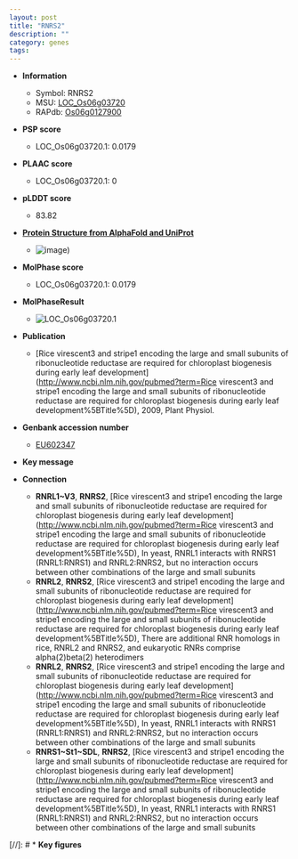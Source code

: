 ```yaml
---
layout: post
title: "RNRS2"
description: ""
category: genes
tags: 
---
```


* **Information**  
    + Symbol: RNRS2  
    + MSU: [LOC_Os06g03720](http://rice.plantbiology.msu.edu/cgi-bin/ORF_infopage.cgi?orf=LOC_Os06g03720)  
    + RAPdb: [Os06g0127900](http://rapdb.dna.affrc.go.jp/viewer/gbrowse_details/irgsp1?name=Os06g0127900)  

* **PSP score**  
    + LOC_Os06g03720.1: 0.0179 

* **PLAAC score**  
    + LOC_Os06g03720.1: 0 

* **pLDDT score**
    + 83.82

* **[Protein Structure from AlphaFold and UniProt](https://www.uniprot.org/uniprotkb/Q5VRJ6/entry#structure)**
    + ![image](https://ricepsp.github.io/images/Q5/AF-Q5VRJ6-F1.png))

* **MolPhase score**
    + LOC_Os06g03720.1: 0.0179

* **MolPhaseResult**
    + ![LOC_Os06g03720.1](https://ricepsp.github.io/pictures/LOC_Os06g/LOC_Os06g03720.1.png)

* **Publication**  
    + [Rice virescent3 and stripe1 encoding the large and small subunits of ribonucleotide reductase are required for chloroplast biogenesis during early leaf development](http://www.ncbi.nlm.nih.gov/pubmed?term=Rice virescent3 and stripe1 encoding the large and small subunits of ribonucleotide reductase are required for chloroplast biogenesis during early leaf development%5BTitle%5D), 2009, Plant Physiol.

* **Genbank accession number**  
    + [EU602347](http://www.ncbi.nlm.nih.gov/nuccore/EU602347)

* **Key message**  

* **Connection**  
    + __RNRL1~V3__, __RNRS2__, [Rice virescent3 and stripe1 encoding the large and small subunits of ribonucleotide reductase are required for chloroplast biogenesis during early leaf development](http://www.ncbi.nlm.nih.gov/pubmed?term=Rice virescent3 and stripe1 encoding the large and small subunits of ribonucleotide reductase are required for chloroplast biogenesis during early leaf development%5BTitle%5D), In yeast, RNRL1 interacts with RNRS1 (RNRL1:RNRS1) and RNRL2:RNRS2, but no interaction occurs between other combinations of the large and small subunits
    + __RNRL2__, __RNRS2__, [Rice virescent3 and stripe1 encoding the large and small subunits of ribonucleotide reductase are required for chloroplast biogenesis during early leaf development](http://www.ncbi.nlm.nih.gov/pubmed?term=Rice virescent3 and stripe1 encoding the large and small subunits of ribonucleotide reductase are required for chloroplast biogenesis during early leaf development%5BTitle%5D), There are additional RNR homologs in rice, RNRL2 and RNRS2, and eukaryotic RNRs comprise alpha(2)beta(2) heterodimers
    + __RNRL2__, __RNRS2__, [Rice virescent3 and stripe1 encoding the large and small subunits of ribonucleotide reductase are required for chloroplast biogenesis during early leaf development](http://www.ncbi.nlm.nih.gov/pubmed?term=Rice virescent3 and stripe1 encoding the large and small subunits of ribonucleotide reductase are required for chloroplast biogenesis during early leaf development%5BTitle%5D), In yeast, RNRL1 interacts with RNRS1 (RNRL1:RNRS1) and RNRL2:RNRS2, but no interaction occurs between other combinations of the large and small subunits
    + __RNRS1~St1~SDL__, __RNRS2__, [Rice virescent3 and stripe1 encoding the large and small subunits of ribonucleotide reductase are required for chloroplast biogenesis during early leaf development](http://www.ncbi.nlm.nih.gov/pubmed?term=Rice virescent3 and stripe1 encoding the large and small subunits of ribonucleotide reductase are required for chloroplast biogenesis during early leaf development%5BTitle%5D), In yeast, RNRL1 interacts with RNRS1 (RNRL1:RNRS1) and RNRL2:RNRS2, but no interaction occurs between other combinations of the large and small subunits

[//]: # * **Key figures**  


